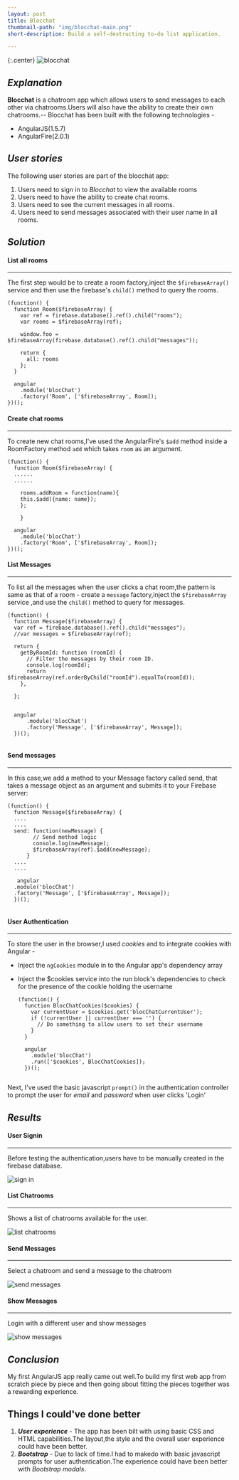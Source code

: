 ```yaml
---
layout: post
title: Blocchat
thumbnail-path: "img/blocchat-main.png"
short-description: Build a self-destructing to-do list application.

---
```


{:.center}
![blocchat](/img-main.png)

## _Explanation_

**Blocchat** is a chatroom app which allows users to send messages to each other via chatrooms.Users will also have the ability to create their own chatrooms.--
Blocchat has been built with the following technologies -

- AngularJS(1.5.7)
- AngularFire(2.0.1)

## _User stories_

The following user stories are part of the blocchat app:

1. Users need to sign in to _Blocchat_ to view the available rooms
2. Users need to have the ability to create chat rooms.
3. Users need to see the current messages in all rooms.
4. Users need to send messages associated with their user name in all rooms.

## _Solution_

#### List all rooms
--------------------

The first step would be to create a room factory,inject the `$firebaseArray()` service and then use the firebase's `child()` method to query the rooms.

  ```
  (function() {
    function Room($firebaseArray) {
      var ref = firebase.database().ref().child("rooms");
      var rooms = $firebaseArray(ref);
  
      window.foo = $firebaseArray(firebase.database().ref().child("messages"));
  
      return {
        all: rooms
      };
    }
  
    angular
      .module('blocChat')
      .factory('Room', ['$firebaseArray', Room]);
  })();
  
  ```
   
#### Create chat rooms
----------------------

To create new chat rooms,I've used the AngularFire's `$add` method inside a RoomFactory method `add` which takes `room` as an argument.

  ```
  (function() {
    function Room($firebaseArray) {
    ......
    ......
    
      rooms.addRoom = function(name){
      this.$add({name: name});
      };
    
      }
  
    angular
      .module('blocChat')
      .factory('Room', ['$firebaseArray', Room]);
  })();
  
  ```

#### List Messages
--------------------

To list all the messages when the user clicks a chat room,the pattern is same as that of a room - create a `message` factory,inject the `$firebaseArray` service ,and use the `child()` method to query for messages.

  ```
  (function() {
    function Message($firebaseArray) {
    var ref = firebase.database().ref().child("messages");
    //var messages = $firebaseArray(ref);

    return {
      getByRoomId: function (roomId) {
        // Filter the messages by their room ID.
        console.log(roomId);
        return $firebaseArray(ref.orderByChild("roomId").equalTo(roomId));
      },

    };
   

    angular
        .module('blocChat')
        .factory('Message', ['$firebaseArray', Message]);
    })();
    
  ```

#### Send messages
------------------

In this case,we add a method to your Message factory called send, that takes a message object as an argument and submits it to your Firebase server:

  ```
  (function() {
    function Message($firebaseArray) {
    ....
    ....
    send: function(newMessage) {
          // Send method logic
          console.log(newMessage);
          $firebaseArray(ref).$add(newMessage);
        }
    ....
    ....

     angular
    .module('blocChat')
    .factory('Message', ['$firebaseArray', Message]);
    })();
    
  ```

#### User Authentication
-------------------------

To store the user in the browser,I used _cookies_ and to integrate cookies with Angular - 

- Inject the `ngCookies` module in to the Angular app's dependency array
- Inject the $cookies service into the run block's dependencies to check for the presence of the cookie holding the username

  ```
  (function() {
    function BlocChatCookies($cookies) {
      var currentUser = $cookies.get('blocChatCurrentUser');
      if (!currentUser || currentUser === '') {
        // Do something to allow users to set their username
      }
    }

    angular
      .module('blocChat')
      .run(['$cookies', BlocChatCookies]);
    })();
    
    ```

Next, I've used the basic javascript `prompt()` in the authentication controller to prompt the user for _email_ and _password_ when user clicks 'Login'

## _Results_

#### User Signin
--------------------
Before testing the authentication,users have to be manually created in the firebase database.

![sign in](img/email.png "Sign In")

#### List Chatrooms
--------------------
Shows a list of chatrooms available for the user.

![list chatrooms](img/listchatrooms.png "list chatrooms")

#### Send Messages
--------------------
Select a chatroom and send a message to the chatroom

![send messages](img/sendmessages.png "send messages")

#### Show Messages
--------------------
Login with a different user and show messages

![show messages](img/showmessages.png "show messages")

## _Conclusion_

My first AngularJS app really came out well.To build my first web app from scratch piece by piece and then going about fitting the pieces together was a rewarding experience.

Things I could've done better
------------------------------

1. _**User experience**_ - The app has been bilt with using basic CSS and HTML capabilities.The layout,the style and the overall user experience could have been better.
2. _**Bootstrap**_ - Due to lack of time.I had to makedo with basic javascript prompts for user authentication.The experience could have been better with _Bootstrap modals_.

